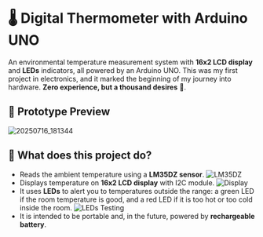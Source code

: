 # 🌡️ Digital Thermometer with Arduino UNO

An environmental temperature measurement system with **16x2 LCD display** and **LEDs** indicators, all powered by an Arduino UNO.
This was my first project in electronics, and it marked the beginning of my journey into hardware.
**Zero experience, but a thousand desires** 🚀.

## 📸 Prototype Preview

![20250716_181344](https://github.com/user-attachments/assets/be82a18a-bdde-48db-a4b9-88b9b9359a53)

## 🔧 What does this project do?

- Reads the ambient temperature using a **LM35DZ sensor**.
  ![LM35DZ](https://github.com/user-attachments/assets/7ffa30e3-41ff-4e75-8da9-e4e4d72a0941)
- Displays temperature on **16x2 LCD display** with I2C module.
  ![Display](https://github.com/user-attachments/assets/52ad8500-adb1-4746-98d7-10b0e4fb25cf)
- It uses **LEDs** to alert you to temperatures outside the range: a green LED if the room temperature is good, and a red LED if it is too hot or too cold inside the room.
![LEDs Testing](https://github.com/user-attachments/assets/6ddd5f66-4a27-431b-8e5e-96f7f37df247)
- It is intended to be portable and, in the future, powered by **rechargeable battery**.
